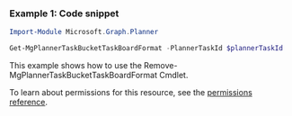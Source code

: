 ### Example 1: Code snippet

```powershellImport-Module Microsoft.Graph.Planner

Get-MgPlannerTaskBucketTaskBoardFormat -PlannerTaskId $plannerTaskId
```
This example shows how to use the Remove-MgPlannerTaskBucketTaskBoardFormat Cmdlet.
To learn about permissions for this resource, see the [permissions reference](/graph/permissions-reference).

